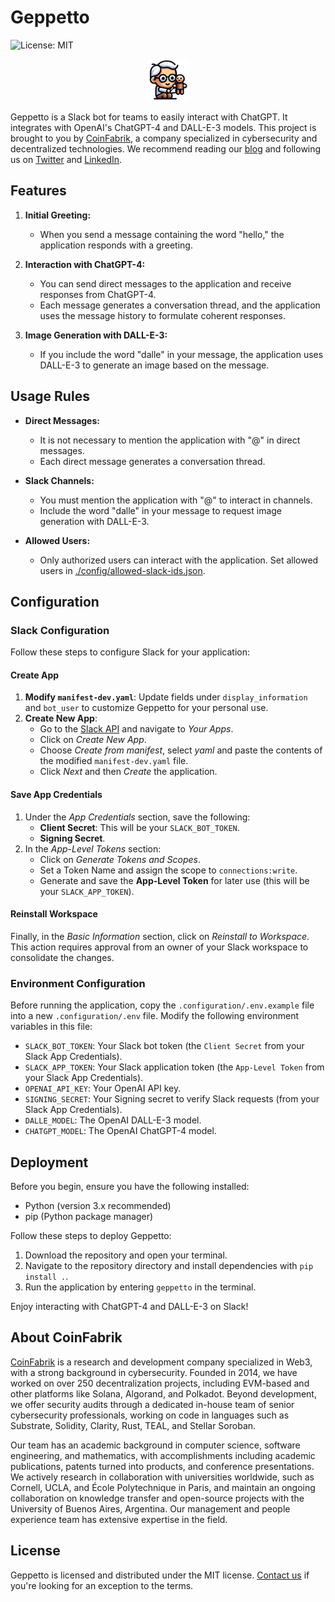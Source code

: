 # Geppetto

![License: MIT](https://img.shields.io/badge/license-MIT-green)

<p align="center">
  <img src="./assets/GeppettoMini.png" alt="Geppetto Logo"/>
</p>

Geppetto is a Slack bot for teams to easily interact with ChatGPT. It integrates with OpenAI's ChatGPT-4 and DALL-E-3 models. This project is brought to you by [CoinFabrik](https://www.coinfabrik.com), a company specialized in cybersecurity and decentralized technologies. We recommend reading our [blog](https://www.coinfabrik.com/blog/) and following us on [Twitter](https://twitter.com/coinfabrik) and [LinkedIn](https://www.linkedin.com/company/coinfabrik).

## Features

1. **Initial Greeting:**
   - When you send a message containing the word "hello," the application responds with a greeting.

2. **Interaction with ChatGPT-4:**
   - You can send direct messages to the application and receive responses from ChatGPT-4.
   - Each message generates a conversation thread, and the application uses the message history to formulate coherent responses.

3. **Image Generation with DALL-E-3:**
   - If you include the word "dalle" in your message, the application uses DALL-E-3 to generate an image based on the message.

## Usage Rules

- **Direct Messages:**
   - It is not necessary to mention the application with "@" in direct messages.
   - Each direct message generates a conversation thread.

- **Slack Channels:**
   - You must mention the application with "@" to interact in channels.
   - Include the word "dalle" in your message to request image generation with DALL-E-3.

- **Allowed Users:**
   - Only authorized users can interact with the application. Set allowed users in [./config/allowed-slack-ids.json](https://github.com/CoinFabrik/geppetto/blob/main/config/allowed-slack-ids.json).

## Configuration

### Slack Configuration

Follow these steps to configure Slack for your application:

#### Create App
1. **Modify `manifest-dev.yaml`**: Update fields under `display_information` and `bot_user` to customize Geppetto for your personal use.
2. **Create New App**:
    - Go to the [Slack API](https://api.slack.com) and navigate to *Your Apps*.
    - Click on *Create New App*.
    - Choose *Create from manifest*, select *yaml* and paste the contents of the modified `manifest-dev.yaml` file.
    - Click *Next* and then *Create* the application.

#### Save App Credentials
1. Under the *App Credentials* section, save the following:
   - **Client Secret**: This will be your `SLACK_BOT_TOKEN`.
   - **Signing Secret**.
2. In the *App-Level Tokens* section:
   - Click on *Generate Tokens and Scopes*.
   - Set a Token Name and assign the scope to `connections:write`.
   - Generate and save the **App-Level Token** for later use (this will be your `SLACK_APP_TOKEN`).

#### Reinstall Workspace
Finally, in the *Basic Information* section, click on *Reinstall to Workspace*. This action requires approval from an owner of your Slack workspace to consolidate the changes.

### Environment Configuration

Before running the application, copy the `.configuration/.env.example` file into a new `.configuration/.env` file. Modify the following environment variables in this file:

- `SLACK_BOT_TOKEN`: Your Slack bot token (the `Client Secret` from your Slack App Credentials).
- `SLACK_APP_TOKEN`: Your Slack application token (the `App-Level Token` from your Slack App Credentials).
- `OPENAI_API_KEY`: Your OpenAI API key.
- `SIGNING_SECRET`: Your Signing secret to verify Slack requests (from your Slack App Credentials).
- `DALLE_MODEL`: The OpenAI DALL-E-3 model.
- `CHATGPT_MODEL`: The OpenAI ChatGPT-4 model.

## Deployment

Before you begin, ensure you have the following installed:
- Python (version 3.x recommended)
- pip (Python package manager)

Follow these steps to deploy Geppetto:

1. Download the repository and open your terminal.
2. Navigate to the repository directory and install dependencies with `pip install .`.
3. Run the application by entering `geppetto` in the terminal.

Enjoy interacting with ChatGPT-4 and DALL-E-3 on Slack!

## About CoinFabrik

[CoinFabrik](https://www.coinfabrik.com/) is a research and development company specialized in Web3, with a strong background in cybersecurity. Founded in 2014, we have worked on over 250 decentralization projects, including EVM-based and other platforms like Solana, Algorand, and Polkadot. Beyond development, we offer security audits through a dedicated in-house team of senior cybersecurity professionals, working on code in languages such as Substrate, Solidity, Clarity, Rust, TEAL, and Stellar Soroban.

Our team has an academic background in computer science, software engineering, and mathematics, with accomplishments including academic publications, patents turned into products, and conference presentations. We actively research in collaboration with universities worldwide, such as Cornell, UCLA, and École Polytechnique in Paris, and maintain an ongoing collaboration on knowledge transfer and open-source projects with the University of Buenos Aires, Argentina. Our management and people experience team has extensive expertise in the field.

## License

Geppetto is licensed and distributed under the MIT license. [Contact us](https://www.coinfabrik.com/#contact-us) if you're looking for an exception to the terms.
